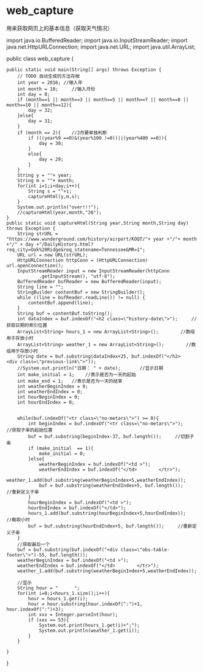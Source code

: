 # web_capture
用来获取网页上的基本信息（获取天气情况）

import java.io.BufferedReader;
import java.io.InputStreamReader;
import java.net.HttpURLConnection;
import java.net.URL;
import java.util.ArrayList;


public class web_capture {

	public static void main(String[] args) throws Exception {
		// TODO 自动生成的方法存根
		int year = 2016; //输入年
		int month = 10;     //输入月份
		int day = 0;
		if (month==1 || month==3 || month==5 || month==7 || month==8 || month==10 || month==12){
			day = 32;
		}else{
			day = 31;
		}
		if (month == 2){    //2月要单独判断
			if (((year%9 ==0)&(year%100 !=0))||(year%400 ==0)){
				day = 30;
			}
			else{
				day = 29;
			}
		}
		String y = ""+ year;
		String m = ""+ month;
		for(int i=1;i<day;i++){
			String s = ""+i;
			captureHtml(y,m,s);
		}
		System.out.println("over!!!");
		//captureHtml(year,month,"26");
	}
	public static void captureHtml(String year,String month,String day) throws Exception {  
	    String strURL = "https://www.wunderground.com/history/airport/KOQT/"+ year +"/"+ month +"/" + day +"/DailyHistory.html?req_city=Oak%20Ridge&req_statename=Tennessee&MR=1";  
	    URL url = new URL(strURL);  
	    HttpURLConnection httpConn = (HttpURLConnection) url.openConnection();  
	    InputStreamReader input = new InputStreamReader(httpConn  
	            .getInputStream(), "utf-8");  
	    BufferedReader bufReader = new BufferedReader(input);  
	    String line = "";  
	    StringBuilder contentBuf = new StringBuilder();  
	    while ((line = bufReader.readLine()) != null) {  
	        contentBuf.append(line);  
	    }  
	    String buf = contentBuf.toString();
	    int dataIndex = buf.indexOf("<h2 class=\"history-date\">");     //获取日期的索引位置
	    ArrayList<String> hours_1 = new ArrayList<String>();        //数组用于存放小时
	    ArrayList<String> weather_1 = new ArrayList<String>();        //数组用于存放小时
	    String date = buf.substring(dataIndex+25, buf.indexOf("</h2>	<div class=\"previous-link\">"));
	    //System.out.println("日期： " + date);       //显示日期
	    int make_initial = 1;    //表示是否为一天的起始
	    int make_end = 1;   //表示是否为一天的结束	    
    	int weatherBeginIndex = 0;
	    int weatherEndIndex = 0;
	    int hourBeginIndex = 0;
	    int hourEndIndex = 0;
	    
	    
	    while(buf.indexOf("<tr class=\"no-metars\">") >= 0){ 
	    	int beginIndex = buf.indexOf("<tr class=\"no-metars\">");    //获取子串的起始位置    
	    	buf = buf.substring(beginIndex-37, buf.length());     //切割子串
	    	if (make_initial  == 1){
	    		make_initial = 0;
	    	}else{
	    		weatherBeginIndex = buf.indexOf("<td >");
	    		weatherEndIndex = buf.indexOf("</td>		</tr>");
	    		weather_1.add(buf.substring(weatherBeginIndex+5,weatherEndIndex));
	    		buf = buf.substring(weatherEndIndex+5, buf.length());     //重新定义子串
	    	}
	    	hourBeginIndex = buf.indexOf("<td >");
	    	hourEndIndex = buf.indexOf("</td>");
	    	hours_1.add(buf.substring(hourBeginIndex+5,hourEndIndex));   //截取小时
	    	buf = buf.substring(hourEndIndex+5, buf.length());     //重新定义子串
	    }
	    //获取最后一个
	    buf = buf.substring(buf.indexOf("<div class=\"obs-table-footer\">")-55, buf.length());
	    weatherBeginIndex = buf.indexOf("<td >");
	    weatherEndIndex = buf.indexOf("</td>		</tr>");
	    weather_1.add(buf.substring(weatherBeginIndex+5,weatherEndIndex));
	    
	    //显示
	    String hour = "      ";
	    for(int i=0;i<hours_1.size();i++){	
	    	hour = hours_1.get(i);
	    	hour = hour.substring(hour.indexOf(":")+1, hour.indexOf(":")+3);
	    	int xxx = Integer.parseInt(hour);
	    	if (xxx == 53){
	    		System.out.print(hours_1.get(i)+";");	
			    System.out.println(weather_1.get(i));
	    	}	    		  
	    }
	    	    
	}  
}
